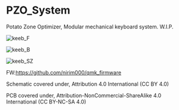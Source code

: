 # PZO_System
Potato Zone Optimizer, Modular mechanical keyboard system. W.I.P.


![keeb_F](https://user-images.githubusercontent.com/13343696/164998277-b20ad4d8-475a-4bb4-84ec-8415e160ce78.jpg)

![keeb_B](https://user-images.githubusercontent.com/13343696/164998276-40d74251-d4e6-4a1c-a735-f32f4ff794cb.jpg)

![keeb_SZ](https://user-images.githubusercontent.com/13343696/164998278-de8b9f0d-e104-42a2-a536-5f8decaf76ef.jpg)

FW:https://github.com/nirim000/qmk_firmware


Schematic covered under, Attribution 4.0 International (CC BY 4.0)

PCB covered under, Attribution-NonCommercial-ShareAlike 4.0 International (CC BY-NC-SA 4.0)

